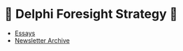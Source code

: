 # <span aria-hidden="true">🔮</span> Delphi Foresight Strategy <span aria-hidden="true">🔮</span>

* [Essays](essays.md)
* [Newsletter Archive](newsletters.md)
